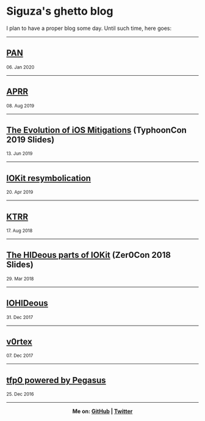 # Siguza's ghetto blog

I plan to have a proper blog some day. Until such time, here goes:

<hr>

## [PAN](https://siguza.github.io/PAN/)
<sup>06\. Jan 2020</sup>

<hr>

## [APRR](https://siguza.github.io/APRR/)
<sup>08\. Aug 2019</sup>

<hr>

## [The Evolution of iOS Mitigations](https://github.com/ssd-secure-disclosure/typhooncon2019/blob/master/Siguza%20-%20Mitigations.pdf) (TyphoonCon 2019 Slides)
<sup>13\. Jun 2019</sup>

<hr>

## [IOKit resymbolication](https://github.com/Siguza/iometa/blob/master/sym/README.md)
<sup>20\. Apr 2019</sup>

<hr>

## [KTRR](https://siguza.github.io/KTRR/)
<sup>17\. Aug 2018</sup>

<hr>

## [The HIDeous parts of IOKit](https://dl.siguza.net/pdf/2018-Zer0Con.pdf) (Zer0Con 2018 Slides)
<sup>29\. Mar 2018</sup>

<hr>

## [IOHIDeous](https://siguza.github.io/IOHIDeous/)
<sup>31\. Dec 2017</sup>

<hr>

## [v0rtex](https://siguza.github.io/v0rtex/)
<sup>07\. Dec 2017</sup>

<hr>

## [tfp0 powered by Pegasus](https://siguza.github.io/cl0ver/)
<sup>25\. Dec 2016</sup>

<hr>

<b><center>Me on: <a href="https://github.com/Siguza/">GitHub</a> | <a href="https://twitter.com/s1guza">Twitter</a></center></b>
